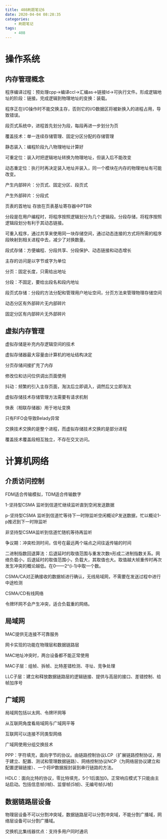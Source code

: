 ```yaml
---
title: 408刷题笔记6
date: 2020-04-04 08:28:35
categories: 
    - 刷题笔记
tags: 
    - 408
---
```


# 操作系统

## 内存管理概念

程序编译过程：预处理cpp->编译ccl->汇编as->链接ld->可执行文件。形成逻辑地址的阶段：链接。完成逻辑到物理地址的变换：装载。

程序正在I/O操作时不能交换主存，否则它的I/O数据区将被新换入的进程占用，导致错误。

段页式系统中，进程首先划分为段，每段再进一步划分为页

覆盖技术：单一连续存储管理、固定分区分配的存储管理

静态装入：编程阶段九八物理地址计算好

可重定位：装入时把逻辑地址转换为物理地址，但装入后不能改变

动态重定位：执行时再决定装入地址并装入，同一个模块在内存的物理地址有可能改变。

产生内部碎片：分页式、固定分区、段页式

产生外部碎片：分段式

页表的首地址 存放在页表基址寄存器中PTBR

分段是在用户编程时，将程序按照逻辑划分为几个逻辑段。分段存储，将程序按照逻辑段划分有利于其动态链接。

可重入程序，通过共享来使用同一块存储空间，通过动态连接的方式将所需的程序段映射到相关进程中去，减少了对换数量。

段式存储：方便编程、分段共享、分段保护、动态链接和动态增长

主存的访问是以字节或字为单位

分页：固定长度，只需给出地址

分段：不固定，要给出段名和段内地址

段页式存储：分段的方法分配和管理用户地址空间，分页方法来管理物理存储空间

动态分区有外部碎片无内部碎片

固定分区有内部碎片无外部碎片

## 虚拟内存管理

虚拟存储是补充内存逻辑空间的技术

虚拟存储器最大容量由计算机的地址结构决定

分页存储间接扩充了内存

修改位和访问位供调出页面使用

抖动：频繁的引入主存页面，淘汰后立即调入，调然后又立即淘汰

虚拟存储技术存储管理方法需要有请求机制

快表（相联存储器）用于地址变换

只有FIFO会导致Belady异常

交换技术交换的是整个进程，而虚拟存储技术交换的是部分进程

覆盖技术覆盖段相互独立，不存在交叉访问。

# 计算机网络

## 介质访问控制

FDM适合传输模拟，TDM适合传输数字

1-坚持型CSMA 监听到信道忙继续监听直到空闲发送数据

p-坚持型CSMA 监听到信道忙等待下一时隙监听空闲概论P发送数据，忙以概论1-p推迟到下一时隙监听

非坚持型CSMA监听到信道忙随机等待再监听

争议期：冲突检测时间，信号在最远两个端点之间往返传输的时间

二进制指数回退算法：后退延时的取值范围与重发次数n形成二进制指数关系。网络负载小，后退延时的取值范围小，负载大，其取值也大。取值越大帧重传时再次发生冲突的概论越低。在0——2^(i-1)中取一个数。

CSMA/CA对正确接收的数据帧进行确认，无线局域网，不需要在发送过程中进行中途检测

CSMA/CD有线网络

令牌环网不会产生冲突，适合负载重的网络。

## 局域网

MAC提供无连接不可靠服务

网卡实现的功能在物理层和数据链路层

MAC地址冲突时，两台设备都不能正常使用

MAC子层：组帧、拆帧、比特差错检测、寻址、竞争处理

LLC子层：建立和释放数据链路层的逻辑链接、提供与高层的接口、差错控制、给帧加序号

## 广域网

局域网包括以太网、令牌环网等

从互联网角度看局域网与广域网平等

互联网可以连接不同类型网络

广域网使用分组交换技术

PPP：字符填充，面向字节的协议。由链路控制协议LCP（扩展链路控制协议，用于建立、配置、测试和管理数据链路）、网络控制协议NCP（为网络层协议建立和配置逻辑链接）、一个将IP数据报封装到串行链路的方法。

HDLC：面向比特的协议，零比特填充，5个1后面加0。正常响应模式下只能由主站启动。包括信息帧(I帧)、监督帧(S帧)、无编号帧(U帧)

## 数据链路层设备

物理层设备不可以分割冲突域，数据链路层可以分割冲突域，不能分割广播域，网络层设备可以分割广播域。

交换机比集线器优点：支持多用户同时通讯

